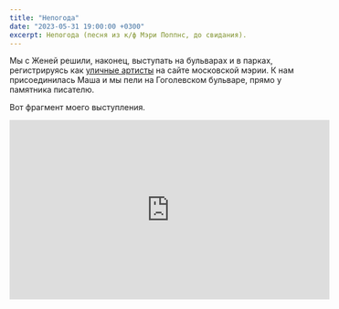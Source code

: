 ```yaml
---
title: "Непогода"
date: "2023-05-31 19:00:00 +0300"
excerpt: Непогода (песня из к/ф Мэри Поппнс, до свидания).
---
```


Мы с Женей решили, наконец, выступать на бульварах и в парках, регистрируясь как [уличные артисты](https://www.mos.ru/city/projects/streetmusicfest/) на сайте московской мэрии. К нам присоединилась Маша и мы пели на Гоголевском бульваре, прямо у памятника писателю.

Вот фрагмент моего выступления.

<div class="video-wrapper">
    <iframe width="560" height="315" src="https://www.youtube.com/embed/kqrysIgbCTo" title="YouTube video player" frameborder="0" allow="accelerometer; autoplay; clipboard-write; encrypted-media; gyroscope; picture-in-picture; web-share" allowfullscreen></iframe>
</div>
